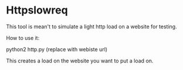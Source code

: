 # Httpslowreq
This tool is mean't to simulate a light http load on a website for testing.

How to use it:

python2 http.py (replace with webiste url)

This creates a load on the website you want to put a load on.
